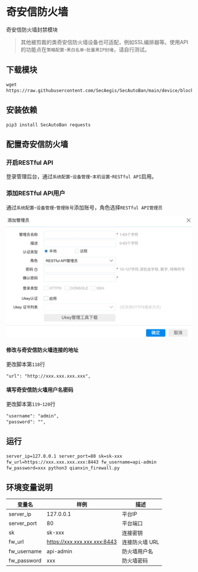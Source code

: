 # 奇安信防火墙

奇安信防火墙封禁模块

> 其他被剪裁的类奇安信防火墙设备也可适配，例如SSL编排器等。使用API的功能点在`策略配置`-`黑白名单`-`批量黑IP封堵`，请自行测试。

## 下载模块

```
wget https://raw.githubusercontent.com/SecAegis/SecAutoBan/main/device/block/qianxin_firewall/qianxin_firewall.py
```

## 安装依赖

```
pip3 install SecAutoBan requests
```

## 配置奇安信防火墙

### 开启RESTful API

登录管理后台，通过`系统配置`-`设备管理`-`本机设置`-`RESTful API`启用。

### 添加RESTful API用户

通过`系统配置`-`设备管理`-`管理账号`添加账号，角色选择`RESTful API管理员`

![](./img/1.jpg)



#### 修改与奇安信防火墙连接的地址

更改脚本第`118`行

```
"url": "http://xxx.xxx.xxx.xxx",
```

#### 填写奇安信防火墙用户名密码

更改脚本第`119`-`120`行

```
"username": "admin",
"password": "",
```

## 运行

```shell
server_ip=127.0.0.1 server_port=80 sk=sk-xxx fw_url=https://xxx.xxx.xxx.xxx:8443 fw_username=api-admin fw_password=xxx python3 qianxin_firewall.py
```

## 环境变量说明

| 变量名         | 样例                           | 描述        |
|-------------|------------------------------|-----------|
| server_ip   | 127.0.0.1                    | 平台IP      |
| server_port | 80                           | 平台端口      |
| sk          | sk-xxx                       | 连接密钥      |
| fw_url      | https://xxx.xxx.xxx.xxx:8443 | 连接防火墙 URL |
| fw_username | api-admin                    | 防火墙用户名    |
| fw_password | xxx                          | 防火墙密码     |
